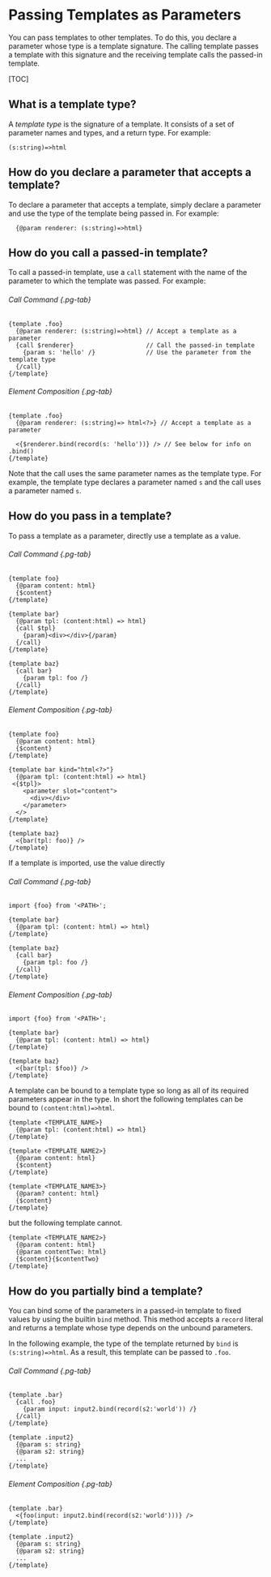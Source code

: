 # Passing Templates as Parameters

You can pass templates to other templates. To do this, you declare a parameter
whose type is a template signature. The calling template passes a template with
this signature and the receiving template calls the passed-in template.

[TOC]

## What is a template type?

A _template type_ is the signature of a template. It consists of a set of
parameter names and types, and a return type. For example:

```soy
(s:string)=>html
```

## How do you declare a parameter that accepts a template?

To declare a parameter that accepts a template, simply declare a parameter and
use the type of the template being passed in. For example:

```soy
  {@param renderer: (s:string)=>html}
```

## How do you call a passed-in template?

To call a passed-in template, use a `call` statement with the name of the
parameter to which the template was passed. For example:

<section class="polyglot">

###### Call Command {.pg-tab}

```soy
{template .foo}
  {@param renderer: (s:string)=>html} // Accept a template as a parameter
  {call $renderer}                    // Call the passed-in template
    {param s: 'hello' /}              // Use the parameter from the template type
  {/call}
{/template}
```

###### Element Composition {.pg-tab}

```soy
{template .foo}
  {@param renderer: (s:string)=> html<?>} // Accept a template as a parameter

  <{$renderer.bind(record(s: 'hello'))} /> // See below for info on .bind()
{/template}
```

</section>

Note that the call uses the same parameter names as the template type. For
example, the template type declares a parameter named `s` and the call uses a
parameter named `s`.

## How do you pass in a template?

To pass a template as a parameter, directly use a template as a value.

<section class="polyglot">

###### Call Command {.pg-tab}

```soy
{template foo}
  {@param content: html}
  {$content}
{/template}

{template bar}
  {@param tpl: (content:html) => html}
  {call $tpl}
    {param}<div></div>{/param}
  {/call}
{/template}

{template baz}
  {call bar}
    {param tpl: foo /}
  {/call}
{/template}
```

###### Element Composition {.pg-tab}

```soy
{template foo}
  {@param content: html}
  {$content}
{/template}

{template bar kind="html<?>"}
  {@param tpl: (content:html) => html}
 <{$tpl}>
    <parameter slot="content">
      <div></div>
    </parameter>
  </>
{/template}

{template baz}
  <{bar(tpl: foo)} />
{/template}
```

</section>

If a template is imported, use the value directly

<section class="polyglot">

###### Call Command {.pg-tab}

```soy
import {foo} from '<PATH>';

{template bar}
  {@param tpl: (content: html) => html}
{/template}

{template baz}
  {call bar}
    {param tpl: foo /}
  {/call}
{/template}
```

###### Element Composition {.pg-tab}

```soy
import {foo} from '<PATH>';

{template bar}
  {@param tpl: (content: html) => html}
{/template}

{template baz}
  <{bar(tpl: $foo)} />
{/template}
```

</section>

A template can be bound to a template type so long as all of its required
parameters appear in the type. In short the following templates can be bound to
`(content:html)=>html`.

```soy
{template <TEMPLATE_NAME>}
  {@param tpl: (content:html) => html}
{/template}

{template <TEMPLATE_NAME2>}
  {@param content: html}
  {$content}
{/template}

{template <TEMPLATE_NAME3>}
  {@param? content: html}
  {$content}
{/template}
```

but the following template cannot.

```soy
{template <TEMPLATE_NAME2>}
  {@param content: html}
  {@param contentTwo: html}
  {$content}{$contentTwo}
{/template}
```

## How do you partially bind a template?

You can bind some of the parameters in a passed-in template to fixed values by
using the builtin `bind` method. This method accepts a `record` literal and
returns a template whose type depends on the unbound parameters.

In the following example, the type of the template returned by `bind` is
`(s:string)=>html`. As a result, this template can be passed to `.foo`.

<section class="polyglot">

###### Call Command {.pg-tab}

```soy
{template .bar}
  {call .foo}
    {param input: input2.bind(record(s2:'world')) /}
  {/call}
{/template}

{template .input2}
  {@param s: string}
  {@param s2: string}
  ...
{/template}
```

###### Element Composition {.pg-tab}

```soy
{template .bar}
  <{foo(input: input2.bind(record(s2:'world')))} />
{/template}

{template .input2}
  {@param s: string}
  {@param s2: string}
  ...
{/template}
```

</section>

<br>

